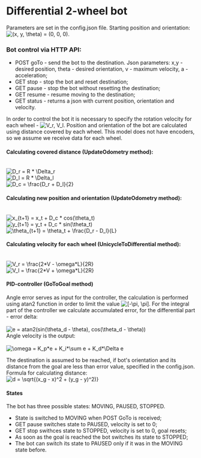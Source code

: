 # Differential 2-wheel bot

Parameters are set in the config.json file. Starting position and orientation: <img src="https://latex.codecogs.com/gif.latex?(x,&space;y,&space;\theta)&space;=&space;(0,&space;0,&space;0)" title="(x, y, \theta) = (0, 0, 0)" />.

### Bot control via HTTP API:
 * POST goTo - send the bot to the destination. Json parameters: x,y - desired position, theta - desired orientation, v - maximum velocity, а - acceleration;
 * GET stop - stop the bot and reset destination;
 * GET pause - stop the bot without resetting the destination;
 * GET resume - resume moving to the destination;
 * GET status - returns a json with current position, orientation and velocity.
 
In order to control the bot it is necessary to specify the rotation velocity for each wheel - <img src="https://latex.codecogs.com/gif.latex?V_r,&space;V_l" title="V_r, V_l" />. Position and orientation of the bot are calculated using  distance covered by each wheel. This model does not have encoders, so we assume we receive data for each wheel.

#### Calculating covered distance (UpdateOdometry method):
<br><img src="https://latex.codecogs.com/gif.latex?D_r&space;=&space;R&space;*&space;\Delta_r" title="D_r = R * \Delta_r" /><br>
<img src="https://latex.codecogs.com/gif.latex?D_l&space;=&space;R&space;*&space;\Delta_l" title="D_l = R * \Delta_l" /><br>
<img src="https://latex.codecogs.com/gif.latex?D_c&space;=&space;\frac{D_r&space;&plus;&space;D_l}{2}" title="D_c = \frac{D_r + D_l}{2}" /><br>

#### Calculating new position and orientation (UpdateOdometry method):
<br><img src="https://latex.codecogs.com/gif.latex?x_{t&plus;1}&space;=&space;x_t&space;&plus;&space;D_c&space;*&space;cos(\theta_t)" title="x_{t+1} = x_t + D_c * cos(\theta_t)" /><br>
<img src="https://latex.codecogs.com/gif.latex?y_{t&plus;1}&space;=&space;y_t&space;&plus;&space;D_c&space;*&space;sin(\theta_t)" title="y_{t+1} = y_t + D_c * sin(\theta_t)" /><br>
<img src="https://latex.codecogs.com/gif.latex?\theta_{t&plus;1}&space;=&space;\theta_t&space;&plus;&space;\frac{D_r&space;-&space;D_l}{L}" title="\theta_{t+1} = \theta_t + \frac{D_r - D_l}{L}" /><br>

#### Calculating velocity for each wheel (UnicycleToDifferential method):
<br><img src="https://latex.codecogs.com/gif.latex?V_r&space;=&space;\frac{2*V&space;-&space;\omega*L}{2R}" title="V_r = \frac{2*V - \omega*L}{2R}" /><br>
<img src="https://latex.codecogs.com/gif.latex?V_l&space;=&space;\frac{2*V&space;&plus;&space;\omega*L}{2R}" title="V_l = \frac{2*V + \omega*L}{2R}" />

#### PID-controller (GoToGoal method)
Angle error serves as input for the controller, the calculation is performed using atan2 function in order to limit the value <img src="https://latex.codecogs.com/gif.latex?[-\pi,&space;\pi]" title="[-\pi, \pi]" />. 
For the integral part of the controller we calculate accumulated error, for the differential part - error delta: <br><br><img src="https://latex.codecogs.com/gif.latex?e&space;=&space;atan2(sin(\theta_d&space;-&space;\theta),&space;cos(\theta_d&space;-&space;\theta))" title="e = atan2(sin(\theta_d - \theta), cos(\theta_d - \theta))" /><br>
Angle velocity is the output:<br><br>
<img src="https://latex.codecogs.com/gif.latex?\omega&space;=&space;K_p*e&space;&plus;&space;K_i*\sum&space;e&space;&plus;&space;K_d*\Delta&space;e" title="\omega = K_p*e + K_i*\sum e + K_d*\Delta e" />

The destination is assumed to be reached, if bot's orientation and its distance from the goal are less than error value, specified in the config.json.
Formula for calculating distance: <br><img src="https://latex.codecogs.com/gif.latex?d&space;=&space;\sqrt{(x_g&space;-&space;x)^2&space;&plus;&space;(y_g&space;-&space;y)^2)}" title="d = \sqrt{(x_g - x)^2 + (y_g - y)^2)}" />

#### States
The bot has three possible states: MOVING, PAUSED, STOPPED.
* State is switched to MOVING when POST GoTo is received;
* GET pause switches state to PAUSED, velocity is set to 0;
* GET stop swithces state to STOPPED, velocity is set to 0, goal resets;
* As soon as the goal is reached the bot switches its state to STOPPED;
* The bot can switch its state to PAUSED only if it was in the MOVING state before.

